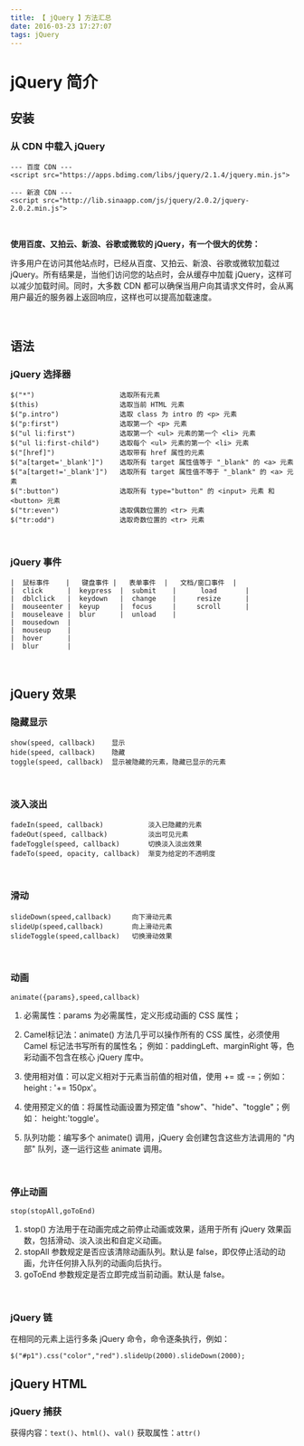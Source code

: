```yaml
---
title: 【 jQuery 】方法汇总
date: 2016-03-23 17:27:07
tags: jQuery
---
```

# jQuery 简介
## 安装
### 从 CDN 中载入 jQuery
```
--- 百度 CDN ---
<script src="https://apps.bdimg.com/libs/jquery/2.1.4/jquery.min.js">

--- 新浪 CDN ---
<script src="http://lib.sinaapp.com/js/jquery/2.0.2/jquery-2.0.2.min.js">
```
<br/>

**使用百度、又拍云、新浪、谷歌或微软的 jQuery，有一个很大的优势：**

许多用户在访问其他站点时，已经从百度、又拍云、新浪、谷歌或微软加载过 jQuery。所有结果是，当他们访问您的站点时，会从缓存中加载 jQuery，这样可以减少加载时间。同时，大多数 CDN 都可以确保当用户向其请求文件时，会从离用户最近的服务器上返回响应，这样也可以提高加载速度。

<br/>

## 语法
### jQuery 选择器
```
$("*")                     选取所有元素
$(this)                    选取当前 HTML 元素
$("p.intro")               选取 class 为 intro 的 <p> 元素
$("p:first")               选取第一个 <p> 元素
$("ul li:first")           选取第一个 <ul> 元素的第一个 <li> 元素
$("ul li:first-child")     选取每个 <ul> 元素的第一个 <li> 元素
$("[href]")                选取带有 href 属性的元素
$("a[target='_blank']")	   选取所有 target 属性值等于 "_blank" 的 <a> 元素
$("a[target!='_blank']")   选取所有 target 属性值不等于 "_blank" 的 <a> 元素
$(":button")               选取所有 type="button" 的 <input> 元素 和 <button> 元素
$("tr:even")               选取偶数位置的 <tr> 元素
$("tr:odd")                选取奇数位置的 <tr> 元素
```

<br/>

### jQuery 事件
```
|  鼠标事件    |   键盘事件 |   表单事件  |   文档/窗口事件  | 
|  click      |  keypress  |  submit    |      load       |
|  dblclick   |  keydown   |  change    |     resize      |
|  mouseenter |  keyup     |  focus     |     scroll      |
|  mouseleave |  blur      |  unload    |
|  mousedown  |
|  mouseup    |
|  hover      |
|  blur       |
```

<br/>

## jQuery 效果

### 隐藏显示
```
show(speed, callback)    显示
hide(speed, callback)    隐藏
toggle(speed, callback)  显示被隐藏的元素，隐藏已显示的元素
```

<br/>

### 淡入淡出
```
fadeIn(speed, callback)           淡入已隐藏的元素
fadeOut(speed, callback)          淡出可见元素
fadeToggle(speed, callback)       切换淡入淡出效果
fadeTo(speed, opacity, callback)  渐变为给定的不透明度
```

<br/>

### 滑动
```
slideDown(speed,callback)     向下滑动元素
slideUp(speed,callback)       向上滑动元素
slideToggle(speed,callback)   切换滑动效果
```

<br/>

### 动画
`animate({params},speed,callback) `

1. 必需属性：params 为必需属性，定义形成动画的 CSS 属性；

2. Camel标记法：animate() 方法几乎可以操作所有的 CSS 属性，必须使用 Camel 标记法书写所有的属性名；
   例如：paddingLeft、marginRight 等，色彩动画不包含在核心 jQuery 库中。

3. 使用相对值：可以定义相对于元素当前值的相对值，使用 += 或 -=；例如：height : '+= 150px'。

4. 使用预定义的值：将属性动画设置为预定值 "show"、"hide"、"toggle"；例如： height:'toggle'。

5. 队列功能：编写多个 animate() 调用，jQuery 会创建包含这些方法调用的 "内部" 队列，逐一运行这些 animate 调用。


<br/>

### 停止动画

`stop(stopAll,goToEnd)`

1. stop() 方法用于在动画完成之前停止动画或效果，适用于所有 jQuery 效果函数，包括滑动、淡入淡出和自定义动画。
2. stopAll 参数规定是否应该清除动画队列。默认是 false，即仅停止活动的动画，允许任何排入队列的动画向后执行。
3. goToEnd 参数规定是否立即完成当前动画。默认是 false。


<br/>

### jQuery 链
在相同的元素上运行多条 jQuery 命令，命令逐条执行，例如：
```
$("#p1").css("color","red").slideUp(2000).slideDown(2000);
```

## jQuery HTML
### jQuery 捕获

获得内容：`text()`、`html()`、`val()`
获取属性：`attr()` 